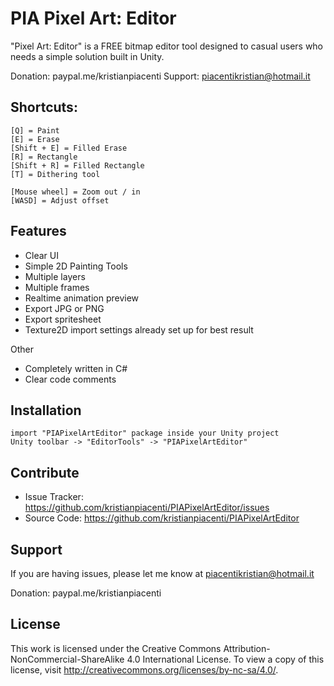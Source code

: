 PIA Pixel Art: Editor
========

"Pixel Art: Editor" is a FREE bitmap editor tool designed to casual users who needs a simple solution built in Unity.

Donation: paypal.me/kristianpiacenti
Support: piacentikristian@hotmail.it

Shortcuts:
--------

    [Q] = Paint
    [E] = Erase
    [Shift + E] = Filled Erase
    [R] = Rectangle
    [Shift + R] = Filled Rectangle
    [T] = Dithering tool
    
    [Mouse wheel] = Zoom out / in
    [WASD] = Adjust offset

Features
--------

- Clear UI
- Simple 2D Painting Tools 
- Multiple layers
- Multiple frames
- Realtime animation preview
- Export JPG or PNG
- Export spritesheet
- Texture2D import settings already set up for best result

Other
- Completely written in C# 
- Clear code comments

Installation
------------

    import "PIAPixelArtEditor" package inside your Unity project
    Unity toolbar -> "EditorTools" -> "PIAPixelArtEditor"

Contribute
----------

- Issue Tracker: https://github.com/kristianpiacenti/PIAPixelArtEditor/issues
- Source Code: https://github.com/kristianpiacenti/PIAPixelArtEditor

Support
-------

If you are having issues, please let me know at piacentikristian@hotmail.it

Donation: paypal.me/kristianpiacenti

License
-------

This work is licensed under the Creative Commons Attribution-NonCommercial-ShareAlike 4.0 International License. 
To view a copy of this license, visit http://creativecommons.org/licenses/by-nc-sa/4.0/.

